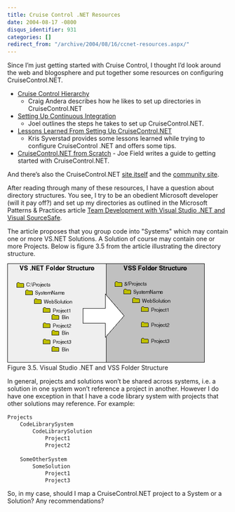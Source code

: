 ```yaml
---
title: Cruise Control .NET Resources
date: 2004-08-17 -0800
disqus_identifier: 931
categories: []
redirect_from: "/archive/2004/08/16/ccnet-resources.aspx/"
---
```


Since I’m just getting started with Cruise Control, I thought I’d look
around the web and blogosphere and put together some resources on
configuring CruiseControl.NET.

-   [Cruise Control
    Hierarchy](http://pluralsight.com/wiki/default.aspx/Craig.CruiseControlDirectoryHierarchy)
    - Craig Andera describes how he likes to set up directories in
    CruiseControl.NET
-   [Setting Up Continuous
    Integration](http://blogs.geekdojo.net/joel/archive/2004/08/15/2827.aspx)
    - Joel outlines the steps he takes to set up CruiseControl.NET.
-   [Lessons Learned From Setting Up
    CruiseControl.NET](http://weblogs.ilg.com/ksyverstad/articles/155.aspx)
    - Kris Syverstad provides some lessons learned while trying to
    configure CruiseControl .NET and offers some tips.
-   [CruiseControl.NET from
    Scratch](http://joefield.mysite4now.com/blog/articles/146.aspx) -
    Joe Field writes a guide to getting started with CruiseControl.NET.

And there’s also the CruiseControl.NET [site
itself](http://ccnet.thoughtworks.com/) and the [community
site](http://confluence.public.thoughtworks.org/display/CCNETCOMM/Home).

After reading through many of these resources, I have a question about
directory structures. You see, I try to be an obedient Microsoft
developer (will it pay off?) and set up my directories as outlined in
the Microsoft Patterns & Practices article [Team Development with Visual
Studio .NET and Visual
SourceSafe](http://msdn.microsoft.com/library/default.asp?url=/library/en-us/dnbda/html/tdlg_rm.asp).

The article proposes that you group code into "Systems" which may
contain one or more VS.NET Solutions. A Solution of course may contain
one or more Projects. Below is figure 3.5 from the article illustrating
the directory structure.

![Directory Structure](/images/FolderStructure.gif) \
 Figure 3.5. Visual Studio .NET and VSS Folder Structure

In general, projects and solutions won’t be shared across systems, i.e.
a solution in one system won’t reference a project in another. However I
do have one exception in that I have a code library system with projects
that other solutions may reference. For example:

    Projects
        CodeLibrarySystem
            CodeLibrarySolution
                Project1
                Project2

        SomeOtherSystem
            SomeSolution
                Project1
                Project3

So, in my case, should I map a CruiseControl.NET project to a System or
a Solution? Any recommendations?

